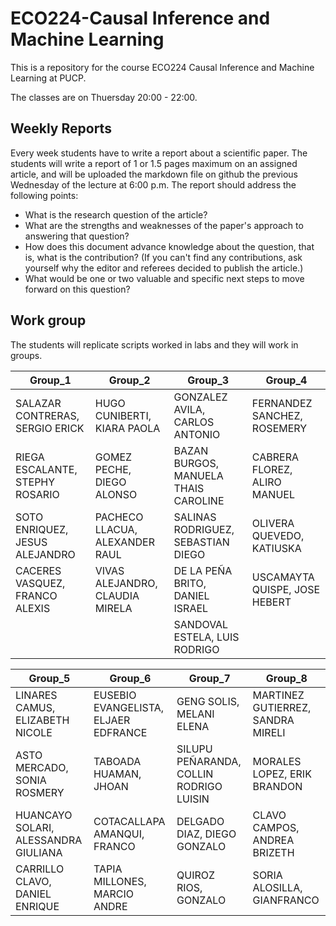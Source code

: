 # ECO224-Causal Inference and Machine Learning
This is a repository for the course ECO224 Causal Inference and Machine Learning at PUCP. 

The classes are on Thuersday 20:00 - 22:00.

## Weekly Reports 
Every week students have to write a report about a scientific paper. The students will write a report of 1 or 1.5 pages maximum on an assigned article, and will be uploaded the markdown file  on github the previous Wednesday of the lecture at 6:00 p.m. The report should address the following points: 
* What is the research question of the article?
*  What are the strengths and weaknesses of the paper's approach to answering that question?
*  How does this document advance knowledge about the question, that is, what is the contribution? (If you can't find any contributions, ask yourself why the editor and referees decided to publish the article.)
* What would be one or two valuable and specific next steps to move forward on this question?

## Work group
The students will replicate scripts worked in labs and they will work in groups. 


Group_1 | Group_2 | Group_3 | Group_4
------- | ------- | ------- | -------
SALAZAR CONTRERAS, SERGIO ERICK | HUGO CUNIBERTI, KIARA PAOLA | GONZALEZ AVILA, CARLOS ANTONIO | FERNANDEZ SANCHEZ, ROSEMERY
RIEGA ESCALANTE, STEPHY ROSARIO | GOMEZ PECHE, DIEGO ALONSO | BAZAN BURGOS, MANUELA THAIS CAROLINE | CABRERA FLOREZ, ALIRO MANUEL
SOTO ENRIQUEZ, JESUS ALEJANDRO | PACHECO LLACUA, ALEXANDER RAUL | SALINAS RODRIGUEZ, SEBASTIAN DIEGO | OLIVERA QUEVEDO, KATIUSKA
CACERES VASQUEZ, FRANCO ALEXIS | VIVAS ALEJANDRO, CLAUDIA MIRELA | DE LA PEÑA BRITO, DANIEL ISRAEL | USCAMAYTA QUISPE, JOSE HEBERT
 |  |  | SANDOVAL ESTELA, LUIS RODRIGO



Group_5 | Group_6 | Group_7 | Group_8
--------|---------|---------|--------
LINARES CAMUS, ELIZABETH NICOLE | EUSEBIO EVANGELISTA, ELJAER EDFRANCE | GENG SOLIS, MELANI ELENA | MARTINEZ GUTIERREZ, SANDRA MIRELI
ASTO MERCADO, SONIA ROSMERY | TABOADA HUAMAN, JHOAN | SILUPU PEÑARANDA, COLLIN RODRIGO LUISIN | MORALES LOPEZ, ERIK BRANDON
HUANCAYO SOLARI, ALESSANDRA GIULIANA | COTACALLAPA AMANQUI, FRANCO | DELGADO DIAZ, DIEGO GONZALO | CLAVO CAMPOS, ANDREA BRIZETH
CARRILLO CLAVO, DANIEL ENRIQUE | TAPIA MILLONES, MARCIO ANDRE | QUIROZ RIOS, GONZALO | SORIA ALOSILLA, GIANFRANCO
